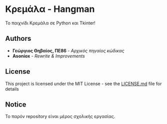 # Κρεμάλα - Hangman

Το παιχνίδι Κρεμάλα σε Python και Tkinter!

## Authors

* **Γεώργιος Θηβαίος, ΠΕ86** - *Αρχικός πηγαίος κώδικας*
* **Asoniox** - *Rewrite & Improvements*

## License

This project is licensed under the MIT License - see the [LICENSE.md](LICENSE.md) file for details

## Notice

Το παρόν repository είναι μέρος σχολικής εργασίας.
